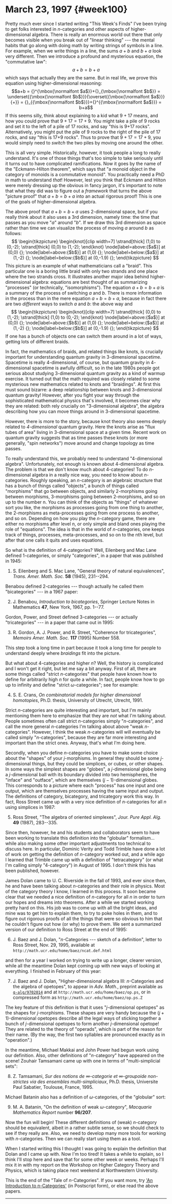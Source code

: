 # March 23, 1997 {#week100}

Pretty much ever since I started writing "This Week's Finds" I've
been trying to get folks interested in $n$-categories and other aspects of
higher-dimensional algebra. There is really an enormous world out there
that only becomes visible when you break out of "linear thinking" ---
the mental habits that go along with doing math by writing strings of
symbols in a line. For example, when we write things in a line, the sums
$a+b$ and $b+a$ look very different. Then we introduce a profound and
mysterious equation, the "commutative law":
$$a + b = b + a$$
which says that actually they are the same. But in real life, we prove
this equation using higher-dimensional reasoning:
$$a+b = {}^{\mbox{\normalfont $a$}}+{}_{\mbox{\normalfont $b$}} = \underset{{\mbox{\normalfont $b$}}}{\overset{{\mbox{\normalfont $a$}}}{+}} = {}_{{\mbox{\normalfont $b$}}}+{}^{{\mbox{\normalfont $a$}}} = b+a$$
If this seems silly, think about explaining to a kid what $9+17$ means,
and how you could prove that $9+17 = 17+9$. You might take a pile of 9
rocks and set it to the left of a pile of 17 rocks, and say "this is
9+17 rocks". Alternatively, you might put the pile of 9 rocks to the
right of the pile of 17 rocks, and say "this is 17+9 rocks". Thus to
prove that $9+17=17+9$, you would simply need to *switch* the two piles by
moving one around the other.

This is all very simple. Historically, however, it took people a long to
really understand. It's one of those things that's too simple to take
seriously until it turns out to have complicated ramifications. Now it
goes by the name of the "Eckmann-Hilton theorem", which says that "a
monoid object in the category of monoids is a commutative monoid". You
practically need a PhD in math to understand *that*! However, lest you
think that Eckmann and Hilton were merely dressing up the obvious in
fancy jargon, it's important to note that what they did was to figure
out a *framework* that turns the above "picture proof" that $a+b = b+a$
into an actual rigorous proof! This is one of the goals of
higher-dimensional algebra.

The above proof that $a+b = b+a$ uses $2$-dimensional space, but if you
really think about it also uses a 3rd dimension, namely time: the time
that passes as you move "$a$" around "$b$". If we draw this 3rd
dimension as space rather than time we can visualize the process of
moving $a$ around $b$ as follows:
$$
  \begin{tikzpicture}
    \begin{knot}[clip width=7]
      \strand[thick] (1,0) to (0,-2);
      \strand[thick] (0,0) to (1,-2);
    \end{knot}
    \node[label=above:{$a$}] at (0,0) {};
    \node[label=above:{$b$}] at (1,0) {};
    \node[label=below:{$a$}] at (1,-2) {};
    \node[label=below:{$b$}] at (0,-1.9) {};
  \end{tikzpicture}
$$
This picture is an example of what mathematicians call a "braid". This
particular one is a boring little braid with only two strands and one
place where the two strands cross. It illustrates another major idea
behind higher-dimensional algebra: equations are best thought of as
summarizing "processes" (or technically, "isomorphisms"). The
equation $a+b = b+a$ is a summary of the process of switching $a$ and $b$.
There is more information in the process than in the mere equation $a+b = b+a$,
because in fact there are two *different* ways to switch $a$ and $b$:
the above way and
$$
  \begin{tikzpicture}
    \begin{knot}[clip width=7]
      \strand[thick] (0,0) to (1,-2);
      \strand[thick] (1,0) to (0,-2);
    \end{knot}
    \node[label=above:{$a$}] at (0,0) {};
    \node[label=above:{$b$}] at (1,0) {};
    \node[label=below:{$a$}] at (1,-2) {};
    \node[label=below:{$b$}] at (0,-1.9) {};
  \end{tikzpicture}
$$
If one has a bunch of objects one can switch them around in a lot of
ways, getting lots of different braids.

In fact, the mathematics of braids, and related things like knots, is
crucially important for understanding quantum gravity in $3$-dimensional
spacetime. Spacetime is really $4$-dimensional, of course, but quantum
gravity in $4$-dimensional spacetime is awfully difficult, so in the late
1980s people got serious about studying $3$-dimensional quantum gravity as
a kind of warmup exercise. It turned out that the math required was
closely related to some mysterious new mathematics related to knots and
"braidings". At first this must sound bizarre: a deep relationship
between knots and $3$-dimensional quantum gravity! However, after you
fight your way through the sophisticated mathematical physics that's
involved, it becomes clear why they are related: both rely crucially on
"3-dimensional algebra", the algebra describing how you can move
things around in $3$-dimensional spacetime.

However, there is more to the story, because knot theory also seems
deeply related to *4-dimensional* quantum gravity. Here the knots arise
as "flux tubes of area" living in $3$-dimensional space at a given time.
Recent work on quantum gravity suggests that as time passes these knots
(or more generally, "spin networks") move around and change topology
as time passes.

To really understand this, we probably need to understand
"4-dimensional algebra". Unfortunately, not enough is known about
4-dimensional algebra. The problem is that we don't know much about
4-categories! To do $n$-dimensional algebra in a really nice way, you need
to know about $n$-categories. Roughly speaking, an $n$-category is an
algebraic structure that has a bunch of things called "objects", a
bunch of things called "morphisms" that go between objects, and
similarly 2-morphisms going between morphisms, 3-morphisms going between
2-morphisms, and so on up to the number n. You can think of the objects
as "things" of whatever sort you like, the morphisms as processes
going from one thing to another, the 2-morphisms as meta-processes going
from one process to another, and so on. Depending on how you play the
$n$-category game, there are either no morphisms after level n, or only
simple and bland ones playing the role of "equations". The idea is
that in the world of $n$-categories, one keeps track of things, processes,
meta-processes, and so on to the nth level, but after that one calls it
quits and uses equations.

So what is the definition of 4-categories? Well, Eilenberg and Mac Lane
defined 1-categories, or simply "categories", in a paper that was
published in 1945:

1) S. Eilenberg and S. Mac Lane, "General theory of natural equivalences", _Trans. Amer. Math. Soc._ **58** (1945), 231--294.

Benabou defined 2-categories --- though actually he called them
"bicategories" --- in a 1967 paper:

2) J. Benabou, _Introduction to bicategories_, Springer Lecture Notes in Mathematics **47**, New York, 1967, pp. 1--77.

Gordon, Power, and Street defined 3-categories --- or actually
"tricategories" --- in a paper that came out in 1995:

3) R. Gordon, A. J. Power, and R. Street, "Coherence for tricategories", _Memoirs Amer. Math. Soc._ **117** (1995) Number 558.

This step took a long time in part because it took a long time for
people to understand deeply where *braidings* fit into the picture.

But what about 4-categories and higher $n$? Well, the history is
complicated and I won't get it right, but let me say a bit anyway.
First of all, there are some things called "strict $n$-categories" that
people have known how to define for arbitrarily high $n$ for quite a
while. In fact, people know how to go up to infinity and define "strict
$\omega$-categories"; see for example:

4) S. E. Crans, _On combinatorial models for higher dimensional homotopies_, Ph.D. thesis, University of Utrecht, Utrecht, 1991.

Strict $n$-categories are quite interesting and important, but I'm mainly
mentioning them here to emphasize that they are *not* what I'm talking
about. People sometimes often call strict $n$-categories simply
"$n$-categories", and call the more general $n$-categories I'm talking
about above "weak $n$-categories". However, I think the weak
$n$-categories will will eventually be called simply "$n$-categories",
because they are far more interesting and important than the strict
ones. Anyway, that's what I'm doing here.

Secondly, when you define $n$-categories you have to make some choice
about the "shapes" of your $j$-morphisms. In general they should be some
$j$-dimensional things, but they could be simplices, or cubes, or other
shapes. In some ways the simplest shapes are "globes", a $j$-dimensional
globe being a $j$-dimensional ball with its boundary divided into two
hemispheres, the "inface" and "outface", which are themselves
$(j-1)$-dimensional globes. This corresponds to a picture where each
"process" has one input and one output, which are themselves processes
having the same input and output. The definitions of category,
bicategory, and tricategory work this way. In fact, Ross Street came up
with a very nice definition of $n$-categories for all $n$ using simplices in
1987:

5) Ross Street, "The algebra of oriented simplexes", _Jour. Pure Appl. Alg._ **49** (1987), 283--335.

Since then, however, he and his students and collaborators seem to have
been working to translate this definition into the "globular"
formalism... while also making some other important adjustments too
technical to discuss here. In particular, Dominic Verity and Todd
Trimble have done a lot of work on getting the definition of $n$-category
worked out, and a while ago I learned that Trimble came up with a
definition of "tetracategory" (or what I'm calling simply
"4-category") in August of 1995. I don't think this has been
published, however.

James Dolan came to U. C. Riverside in the fall of 1993, and ever since
then, he and have been talking about $n$-categories and their role in
physics. Most of the category theory I know, I learned in this process.
It soon became clear that we needed a nice definition of $n$-category for
all $n$ in order to turn our hopes and dreams into theorems. After a while
we started working pretty hard on this. His job was to come up with all
the bright ideas, and mine was to get him to explain them, to try to
poke holes in them, and to figure out rigorous proofs of all the things
that were so obvious to him that he couldn't figure out how (or why) to
prove them. We sent a summarized version of our definition to Ross
Street at the end of 1995:

6) J. Baez and J. Dolan, "$n$-Categories --- sketch of a definition", letter to Ross Street, Nov. 29, 1995, available at `http://math.ucr.edu/home/baez/ncat.def.html`

and then for a year I worked on trying to write up a longer, clearer
version, while all the meantime Dolan kept coming up with new ways of
looking at everything. I finished in February of this year:

7) J. Baez and J. Dolan, "Higher-dimensional algebra III: $n$-Categories and the algebra of opetopes", to appear in _Adv. Math._, preprint available as [`q-alg/9702014`](https://arxiv.org/ps/q-alg/9702014) and at `http://math.ucr.edu/home/baez/op.ps`, or in compressed form as `http://math.ucr.edu/home/baez/op.ps.Z`

The key feature of this definition is that it uses "$j$-dimensional
opetopes" as the shapes for $j$-morphisms. These shapes are very handy
because the $(j+1)$-dimensional opetopes describe all the legal ways of
sticking together a bunch of $j$-dimensional opetopes to form another
$j$-dimensional opetope! They are related to the theory of "operads",
which is part of the reason for their name. (By the way, the first two
syllables are pronounced exactly as in "operation".)

In the meantime, Michael Makkai and John Power had begun work using our
definition. Also, other definitions of "$n$-category" have appeared on
the scene! Zouhair Tamsamani came up with one in terms of
"multi-simplicial sets":

8) Z. Tamsamani, _Sur des notions de $\infty$-categorie et $\infty$-groupoide non-strictes via des ensembles multi-simpliciaux_, Ph.D. thesis, Universite Paul Sabatier, Toulouse, France, 1995.

Michael Batanin also has a definition of $\omega$-categories, of the
"globular" sort:

9) M. A. Batanin, "On the definition of weak $\omega$-category", _Macquarie Mathematics Report_ number **96/207**.

Now the fun will begin! These different definitions of (weak) $n$-category
should be equivalent, albeit in a rather subtle sense, so we should
check to see if they really are. Also, we need to develop many more
tools for working with $n$-categories. Then we can really start using them
as a tool.

When I started writing this I thought I was going to explain the
definition that Dolan and I came up with. Now I'm too tired! It takes a
while to explain, so I think I'll stop here and save that for some
other week or weeks. Perhaps I'll mix it in with my report on the
Workshop on Higher Category Theory and Physics, which is taking place
next weekend at Northwestern University.

This is the end of the "Tale of $n$-Categories". If you want more, try
['An Introduction to n-Categories'](http://math.ucr.edu/home/baez/ncat.ps) (in Postscript form), or else read the above papers.

------------------------------------------------------------------------
